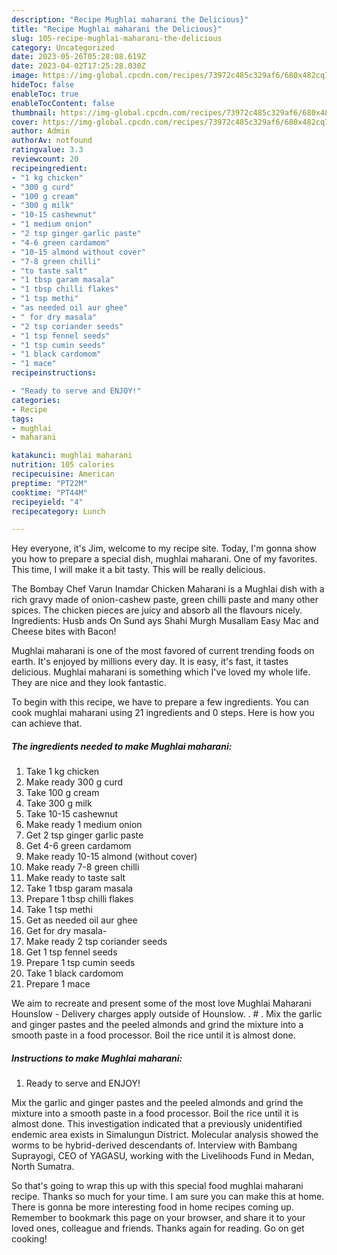 ```yaml
---
description: "Recipe Mughlai maharani the Delicious}"
title: "Recipe Mughlai maharani the Delicious}"
slug: 105-recipe-mughlai-maharani-the-delicious
category: Uncategorized
date: 2023-05-26T05:28:08.619Z
date: 2023-04-02T17:25:28.030Z
image: https://img-global.cpcdn.com/recipes/73972c485c329af6/680x482cq70/mughlai-maharani-recipe-main-photo.jpg
hideToc: false
enableToc: true
enableTocContent: false
thumbnail: https://img-global.cpcdn.com/recipes/73972c485c329af6/680x482cq70/mughlai-maharani-recipe-main-photo.jpg
cover: https://img-global.cpcdn.com/recipes/73972c485c329af6/680x482cq70/mughlai-maharani-recipe-main-photo.jpg
author: Admin
authorAv: notfound
ratingvalue: 3.3
reviewcount: 20
recipeingredient:
- "1 kg chicken"
- "300 g curd"
- "100 g cream"
- "300 g milk"
- "10-15 cashewnut"
- "1 medium onion"
- "2 tsp ginger garlic paste"
- "4-6 green cardamom"
- "10-15 almond without cover"
- "7-8 green chilli"
- "to taste salt"
- "1 tbsp garam masala"
- "1 tbsp chilli flakes"
- "1 tsp methi"
- "as needed oil aur ghee"
- " for dry masala"
- "2 tsp coriander seeds"
- "1 tsp fennel seeds"
- "1 tsp cumin seeds"
- "1 black cardomom"
- "1 mace"
recipeinstructions:

- "Ready to serve and ENJOY!"
categories:
- Recipe
tags:
- mughlai
- maharani

katakunci: mughlai maharani 
nutrition: 105 calories
recipecuisine: American
preptime: "PT22M"
cooktime: "PT44M"
recipeyield: "4"
recipecategory: Lunch

---
```



Hey everyone, it's Jim, welcome to my recipe site. Today, I'm gonna show you how to prepare a special dish, mughlai maharani. One of my favorites. This time, I will make it a bit tasty. This will be really delicious.

The Bombay Chef Varun Inamdar Chicken Maharani is a Mughlai dish with a rich gravy made of onion-cashew paste, green chilli paste and many other spices. The chicken pieces are juicy and absorb all the flavours nicely. Ingredients: Husb ands On Sund ays Shahi Murgh Musallam Easy Mac and Cheese bites with Bacon!

Mughlai maharani is one of the most favored of current trending foods on earth. It's enjoyed by millions every day. It is easy, it's fast, it tastes delicious. Mughlai maharani is something which I've loved my whole life. They are nice and they look fantastic.


To begin with this recipe, we have to prepare a few ingredients. You can cook mughlai maharani using 21 ingredients and 0 steps. Here is how you can achieve that.

<!--inarticleads1-->

##### The ingredients needed to make Mughlai maharani:

1. Take 1 kg chicken
1. Make ready 300 g curd
1. Take 100 g cream
1. Take 300 g milk
1. Take 10-15 cashewnut
1. Make ready 1 medium onion
1. Get 2 tsp ginger garlic paste
1. Get 4-6 green cardamom
1. Make ready 10-15 almond (without cover)
1. Make ready 7-8 green chilli
1. Make ready to taste salt
1. Take 1 tbsp garam masala
1. Prepare 1 tbsp chilli flakes
1. Take 1 tsp methi
1. Get as needed oil aur ghee
1. Get  for dry masala-
1. Make ready 2 tsp coriander seeds
1. Get 1 tsp fennel seeds
1. Prepare 1 tsp cumin seeds
1. Take 1 black cardomom
1. Prepare 1 mace


We aim to recreate and present some of the most love Mughlai Maharani Hounslow - Delivery charges apply outside of Hounslow. . # . Mix the garlic and ginger pastes and the peeled almonds and grind the mixture into a smooth paste in a food processor. Boil the rice until it is almost done. 

<!--inarticleads2-->

##### Instructions to make Mughlai maharani:


1. Ready to serve and ENJOY!

Mix the garlic and ginger pastes and the peeled almonds and grind the mixture into a smooth paste in a food processor. Boil the rice until it is almost done. This investigation indicated that a previously unidentified endemic area exists in Simalungun District. Molecular analysis showed the worms to be hybrid-derived descendants of. Interview with Bambang Suprayogi, CEO of YAGASU, working with the Livelihoods Fund in Medan, North Sumatra. 

So that's going to wrap this up with this special food mughlai maharani recipe. Thanks so much for your time. I am sure you can make this at home. There is gonna be more interesting food in home recipes coming up. Remember to bookmark this page on your browser, and share it to your loved ones, colleague and friends. Thanks again for reading. Go on get cooking!
